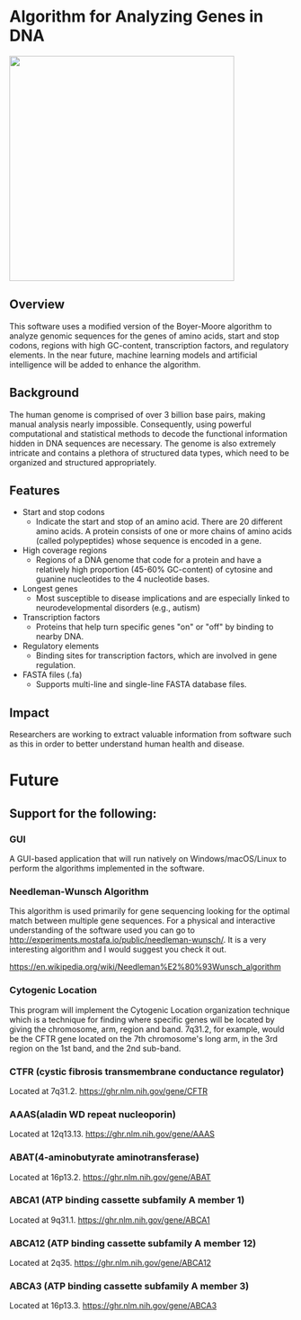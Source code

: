 # Algorithm for Analyzing Genes in DNA

<img src="https://user-images.githubusercontent.com/96280466/182701235-67ac54c0-2cc2-465d-9458-0a9bef98f439.png" width="400"/>

## Overview
This software uses a modified version of the Boyer-Moore algorithm to analyze genomic sequences for the genes of amino acids, start and stop codons, regions with high GC-content, transcription factors, and regulatory elements. In the near future, machine learning models and artificial intelligence will be added to enhance the algorithm.

## Background
The human genome is comprised of over 3 billion base pairs, making manual analysis nearly impossible. Consequently, using powerful computational and statistical methods to decode the functional information hidden in DNA sequences are necessary. The genome is also extremely intricate and contains a plethora of structured data types, which need to be organized and structured appropriately.

## Features
* Start and stop codons
  * Indicate the start and stop of an amino acid. There are 20 different amino acids. A protein consists of one or more chains of amino acids (called polypeptides) whose sequence is encoded in a gene.
* High coverage regions
  * Regions of a DNA genome that code for a protein and have a relatively high proportion (45-60% GC-content) of cytosine and guanine nucleotides to the 4 nucleotide bases.
* Longest genes
  * Most susceptible to disease implications and are especially linked to neurodevelopmental disorders (e.g., autism)
* Transcription factors
  * Proteins that help turn specific genes "on" or "off" by binding to nearby DNA.
* Regulatory elements
  * Binding sites for transcription factors, which are involved in gene regulation.
* FASTA files (.fa)
  * Supports multi-line and single-line FASTA database files.

## Impact
Researchers are working to extract valuable information from software such as this in order to better understand human health and disease.
<!--https://www.spectrumnews.org/opinion/viewpoint/length-matters-disease-implications-for-long-genes/-->

# Future

## Support for the following:

  ### GUI
  A GUI-based application that will run natively on Windows/macOS/Linux to perform the algorithms implemented in the software.

  ### Needleman-Wunsch Algorithm
  This algorithm is used primarily for gene sequencing looking for the optimal match between multiple gene sequences. For a physical and interactive understanding of the software used you can go to http://experiments.mostafa.io/public/needleman-wunsch/. It is a very interesting algorithm and I would suggest you check it out.

  https://en.wikipedia.org/wiki/Needleman%E2%80%93Wunsch_algorithm

  ### Cytogenic Location
  This program will implement the Cytogenic Location organization technique which is a technique for finding where specific genes will be located by giving the chromosome, arm, region and band. 7q31.2, for example, would be the CFTR gene located on the 7th chromosome's long arm, in the 3rd region on the 1st band, and the 2nd sub-band.

  ### CTFR (cystic fibrosis transmembrane conductance regulator)

  Located at 7q31.2. https://ghr.nlm.nih.gov/gene/CFTR

  ### AAAS(aladin WD repeat nucleoporin)

  Located at 12q13.13. https://ghr.nlm.nih.gov/gene/AAAS

  ### ABAT(4-aminobutyrate aminotransferase)

  Located at 16p13.2. https://ghr.nlm.nih.gov/gene/ABAT

  ### ABCA1 (ATP binding cassette subfamily A member 1)

  Located at 9q31.1. https://ghr.nlm.nih.gov/gene/ABCA1

  ### ABCA12 (ATP binding cassette subfamily A member 12)

  Located at 2q35. https://ghr.nlm.nih.gov/gene/ABCA12

  ### ABCA3 (ATP binding cassette subfamily A member 3)

  Located at 16p13.3. https://ghr.nlm.nih.gov/gene/ABCA3
